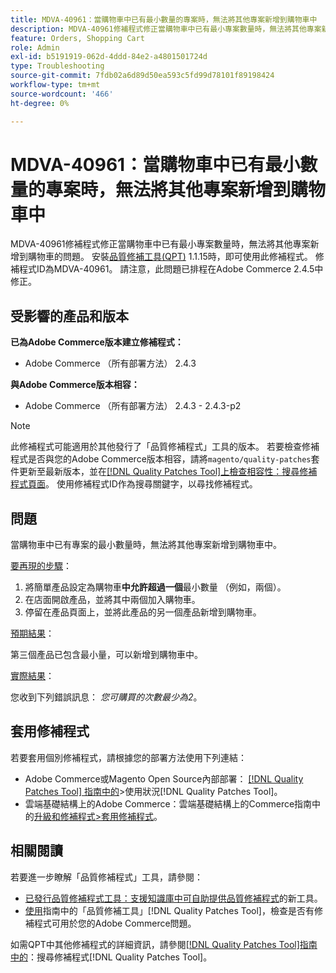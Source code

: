 ```yaml
---
title: MDVA-40961：當購物車中已有最小數量的專案時，無法將其他專案新增到購物車中
description: MDVA-40961修補程式修正當購物車中已有最小專案數量時，無法將其他專案新增到購物車的問題。 安裝[Quality Patches Tool (QPT)](https://experienceleague.adobe.com/zh-hant/docs/commerce-operations/tools/quality-patches-tool/quality-patches-tool-to-self-serve-quality-patches) 1.1.15時，即可使用此修補程式。 修補程式ID為MDVA-40961。 請注意，此問題已排程在Adobe Commerce 2.4.5中修正。
feature: Orders, Shopping Cart
role: Admin
exl-id: b5191919-062d-4ddd-84e2-a4801501724d
type: Troubleshooting
source-git-commit: 7fdb02a6d89d50ea593c5fd99d78101f89198424
workflow-type: tm+mt
source-wordcount: '466'
ht-degree: 0%

---
```


# MDVA-40961：當購物車中已有最小數量的專案時，無法將其他專案新增到購物車中

MDVA-40961修補程式修正當購物車中已有最小專案數量時，無法將其他專案新增到購物車的問題。 安裝[品質修補工具(QPT)](https://experienceleague.adobe.com/zh-hant/docs/commerce-operations/tools/quality-patches-tool/quality-patches-tool-to-self-serve-quality-patches) 1.1.15時，即可使用此修補程式。 修補程式ID為MDVA-40961。 請注意，此問題已排程在Adobe Commerce 2.4.5中修正。

## 受影響的產品和版本

**已為Adobe Commerce版本建立修補程式：**

* Adobe Commerce （所有部署方法） 2.4.3

**與Adobe Commerce版本相容：**

* Adobe Commerce （所有部署方法） 2.4.3 - 2.4.3-p2

>[!NOTE]
>
>此修補程式可能適用於其他發行了「品質修補程式」工具的版本。 若要檢查修補程式是否與您的Adobe Commerce版本相容，請將`magento/quality-patches`套件更新至最新版本，並在[[!DNL Quality Patches Tool]上檢查相容性：搜尋修補程式頁面](https://experienceleague.adobe.com/zh-hant/docs/commerce-operations/tools/quality-patches-tool/quality-patches-tool-to-self-serve-quality-patches)。 使用修補程式ID作為搜尋關鍵字，以尋找修補程式。

## 問題

當購物車中已有專案的最小數量時，無法將其他專案新增到購物車中。

<u>要再現的步驟</u>：

1. 將簡單產品設定為購物車&#x200B;**中允許超過一個**&#x200B;最小數量 （例如，兩個）。
1. 在店面開啟產品，並將其中兩個加入購物車。
1. 停留在產品頁面上，並將此產品的另一個產品新增到購物車。

<u>預期結果</u>：

第三個產品已包含最小量，可以新增到購物車中。

<u>實際結果</u>：

您收到下列錯誤訊息： *您可購買的次數最少為2*。

## 套用修補程式

若要套用個別修補程式，請根據您的部署方法使用下列連結：

* Adobe Commerce或Magento Open Source內部部署： [[!DNL Quality Patches Tool] 指南中的](/help/tools/quality-patches-tool/usage.md)>使用狀況[!DNL Quality Patches Tool]。
* 雲端基礎結構上的Adobe Commerce：雲端基礎結構上的Commerce指南中的[升級和修補程式>套用修補程式](https://experienceleague.adobe.com/docs/commerce-cloud-service/user-guide/develop/upgrade/apply-patches.html?lang=zh-Hant)。

## 相關閱讀

若要進一步瞭解「品質修補程式」工具，請參閱：

* [已發行品質修補程式工具：支援知識庫中可自助提供品質修補程式](https://experienceleague.adobe.com/zh-hant/docs/commerce-operations/tools/quality-patches-tool/quality-patches-tool-to-self-serve-quality-patches)的新工具。
* [使用](/help/tools/quality-patches-tool/patches-available-in-qpt/check-patch-for-magento-issue-with-magento-quality-patches.md)指南中的「品質修補工具」[!DNL Quality Patches Tool]，檢查是否有修補程式可用於您的Adobe Commerce問題。

如需QPT中其他修補程式的詳細資訊，請參閱[[!DNL Quality Patches Tool]指南中的](https://experienceleague.adobe.com/tools/commerce-quality-patches/index.html?lang=zh-Hant)：搜尋修補程式[!DNL Quality Patches Tool]。
